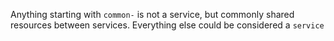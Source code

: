 Anything starting with `common-` is not a service, but commonly shared resources between services.
Everything else could be considered a `service`
